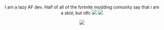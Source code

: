 <p align='center'>
  I am a lazy AF dev. Half of all of the fortnite modding comunity say that i am a skid, but idfc
  <img src="https://img.shields.io/badge/c++%20-%2300599C.svg?&style=for-the-badge&logo=c%2B%2B&ogoColor=white"/>
  <img src="https://img.shields.io/badge/csharp%20-896cd0.svg?&style=for-the-badge&logo=c%2B%2B&ogoColor=white"/>
</p>
<p align='center'>
<img src="https://cdn.discordapp.com/attachments/814902116359077930/891610637925482516/db12a487f49ebcbf63e9ab89c15da19b.gif"/>
</p>
